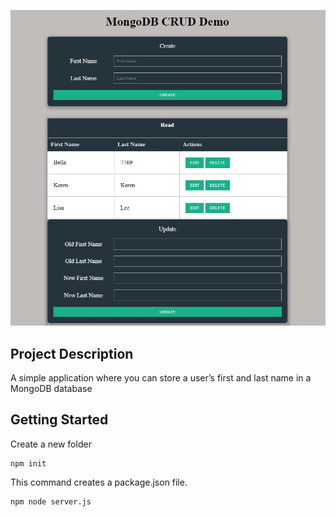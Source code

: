 ![React Store-Data-Mongodb](./img.jpg)

## Project Description
A simple application where you can store a user’s first and last name in a MongoDB database

## Getting Started

Create a new folder 

```shell
npm init
```
This command creates a package.json file.

```shell
npm node server.js
```

